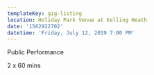 ```yaml
---
templateKey: gig-listing
location: Holiday Park Venue at Kelling Heath
date: '1562922702'
datetime: 'Friday, July 12, 2019 7:00 PM'
---
```

Public Performance 

2 x 60 mins
